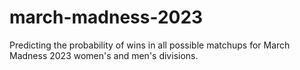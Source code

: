 # march-madness-2023
Predicting the probability of wins in all possible matchups for March Madness 2023 women's and men's divisions. 
